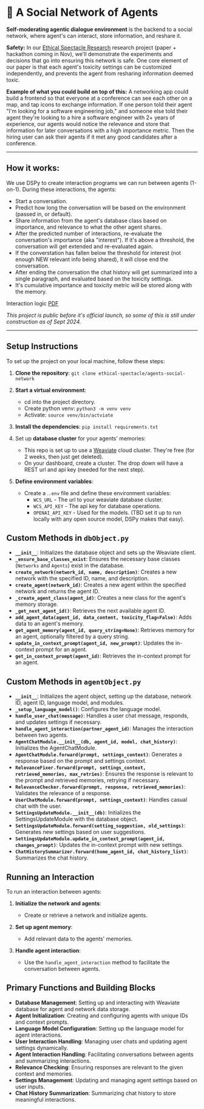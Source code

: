 # 💬 A Social Network of Agents

**Self-moderating agentic dialogue environment** is the backend to a social network, where agent's can interact, store information, and reshare it.

**Safety:** In our [Ethical Spectacle Research](https://ethicalspectacle.org) research project (paper + hackathon coming in Nov), we'll demonstrate the experiments and decisions that go into ensuring this network is safe. One core element of our paper is that each agent's toxicity settings can be customized independently, and prevents the agent from resharing information deemed toxic.

**Example of what you could build on top of this:** A networking app could build a frontend so that everyone at a conference can see each other on a map, and tap icons to exchange information. If one person told their agent "I'm looking for a software engineering job," and someone else told their agent they're looking to a hire a software engineer with 2+ years of experience, our agents would notice the relevance and store that information for later conversations with a high importance metric. Then the hiring user can ask their agents if it met any good candidates after a conference. 

---

## How it works:

We use DSPy to create interaction programs we can run between agents (1-on-1). During these interactions, the agents:

- Start a conversation.
- Predict how long the conversation will be based on the environment (passed in, or default).
- Share information from the agent's database class based on importance, and relevance to what the other agent shares.
- After the predicted number of interactions, re-evaluate the conversation's importance (aka "interest"). If it's above a threshold, the conversation will get extended and re-evaluated again.
- If the converstation has fallen below the threshold for interest (not enough NEW relevant info being shared), it will close end the conversation.
- After ending the conversation the chat history will get summarized into a single paragraph, and evaluated based on the toxicity settings.
- It's cumulative importance and toxicity metric will be stored along with the memory.

Interaction logic [PDF](https://github.com/Ethical-Spectacle/agents-social-network/blob/main/SADIE.pdf)

*This project is public before it's official launch, so some of this is still under construction as of Sept 2024.*

---

## Setup Instructions

To set up the project on your local machine, follow these steps:

1. **Clone the repository**: `git clone ethical-spectacle/agents-social-network`

2. **Start a virtual environment**:
   - cd into the project directory.
   - Create python venv: `python3 -m venv venv`
   - Activate: `source venv/bin/actviate`

3. **Install the dependencies**: `pip install requirements.txt`
  
4. Set up **database cluster** for your agents' memories:
   - This repo is set up to use a [Weaviate](https://weaviate.io/) cloud cluster. They're free (for 2 weeks, then just get deleted).
   - On your dashboard, create a cluster. The drop down will have a REST url and api key (needed for the next step).

6. **Define environment variables**:
   - Create a .`.env` file and define these environment variables:
     - `WCS_URL` - The url to your weaviate database cluster.
     - `WCS_API_KEY` - The api key for database operations.
     - `OPENAI_API_KEY` - Used for the models. (TBD set it up to run locally with any open source model, DSPy makes that easy).

## Custom Methods in `dbObject.py`

- **`__init__`**: Initializes the database object and sets up the Weaviate client.
- **`_ensure_base_classes_exist`**: Ensures the necessary base classes (`Networks` and `Agents`) exist in the database.
- **`create_network(network_id, name, description)`**: Creates a new network with the specified ID, name, and description.
- **`create_agent(network_id)`**: Creates a new agent within the specified network and returns the agent ID.
- **`_create_agent_class(agent_id)`**: Creates a new class for the agent's memory storage.
- **`_get_next_agent_id()`**: Retrieves the next available agent ID.
- **`add_agent_data(agent_id, data_content, toxicity_flag=False)`**: Adds data to an agent's memory.
- **`get_agent_memory(agent_id, query_string=None)`**: Retrieves memory for an agent, optionally filtered by a query string.
- **`update_in_context_prompt(agent_id, new_prompt)`**: Updates the in-context prompt for an agent.
- **`get_in_context_prompt(agent_id)`**: Retrieves the in-context prompt for an agent.

## Custom Methods in `agentObject.py`

- **`__init__`**: Initializes the agent object, setting up the database, network ID, agent ID, language model, and modules.
- **`_setup_language_model()`**: Configures the language model.
- **`handle_user_chat(message)`**: Handles a user chat message, responds, and updates settings if necessary.
- **`handle_agent_interaction(partner_agent_id)`**: Manages the interaction between two agents.
- **`AgentChatModule.__init__(db, agent_id, model, chat_history)`**: Initializes the AgentChatModule.
- **`AgentChatModule.forward(prompt, settings_context)`**: Generates a response based on the prompt and settings context.
- **`RelevanceFixer.forward(prompt, settings_context, retrieved_memories, max_retries)`**: Ensures the response is relevant to the prompt and retrieved memories, retrying if necessary.
- **`RelevanceChecker.forward(prompt, response, retrieved_memories)`**: Validates the relevance of a response.
- **`UserChatModule.forward(prompt, settings_context)`**: Handles casual chat with the user.
- **`SettingsUpdateModule.__init__(db)`**: Initializes the SettingsUpdateModule with the database object.
- **`SettingsUpdateModule.forward(setting_suggestion, old_settings)`**: Generates new settings based on user suggestions.
- **`SettingsUpdateModule.update_in_context_prompt(agent_id, changes_prompt)`**: Updates the in-context prompt with new settings.
- **`ChatHistorySummarizer.forward(home_agent_id, chat_history_list)`**: Summarizes the chat history.

## Running an Interaction

To run an interaction between agents:

1. **Initialize the network and agents**:
   - Create or retrieve a network and initialize agents.

2. **Set up agent memory**:
   - Add relevant data to the agents' memories.

3. **Handle agent interaction**:
   - Use the `handle_agent_interaction` method to facilitate the conversation between agents.

## Primary Functions and Building Blocks

- **Database Management**: Setting up and interacting with Weaviate database for agent and network data storage.
- **Agent Initialization**: Creating and configuring agents with unique IDs and context prompts.
- **Language Model Configuration**: Setting up the language model for agent interactions.
- **User Interaction Handling**: Managing user chats and updating agent settings dynamically.
- **Agent Interaction Handling**: Facilitating conversations between agents and summarizing interactions.
- **Relevance Checking**: Ensuring responses are relevant to the given context and memories.
- **Settings Management**: Updating and managing agent settings based on user inputs.
- **Chat History Summarization**: Summarizing chat history to store meaningful interactions.
